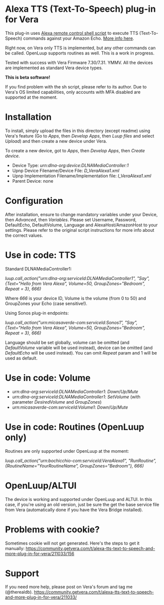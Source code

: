 # Alexa TTS (Text-To-Speech) plug-in for Vera
This plug-in uses [Alexa remote control shell script](https://raw.githubusercontent.com/thorsten-gehrig/alexa-remote-control/master/alexa_remote_control.sh) to execute TTS (Text-To-Speech) commands against your Amazon Echo. [More info here](https://github.com/thorsten-gehrig/alexa-remote-control/).

Right now, on Vera only TTS is implemented, but any other commands can be called.
OpenLuup supports routines as well.
This is a work in progress.

Tested with success with Vera Firmware 7.30/7.31. YMMV.
All the devices are implemented as standard Vera device types.

**This is beta software!**

If you find problem with the sh script, please refer to its author.
Due to Vera's OS limited capabilities, only accounts with MFA disabled are supported at the moment.

# Installation
To install, simply upload the files in this directory (except readme) using Vera's feature (Go to *Apps*, then *Develop Apps*, then *Luup files* and select *Upload*) and then create a new device under Vera.

To create a new device, got to *Apps*, then *Develop Apps*, then *Create device*.

- Device Type: *urn:dlna-org:device:DLNAMediaController:1*
- Upnp Device Filename/Device File: *D_VeraAlexa1.xml*
- Upnp Implementation Filename/Implementation file: *I_VeraAlexa1.xml*
- Parent Device: none

# Configuration
After installation, ensure to change mandatory variables under your Device, then *Advanced*, then *Variables*.
Please set Username, Password, DefaultEcho, DefaultVolume, Language and AlexaHost/AmazonHost to your settings.
Please refer to the original script instructions for more info about the correct values.

# Use in code: TTS
Standard DLNAMediaController1:

*luup.call_action("urn:dlna-org:serviceId:DLNAMediaController1", 
  "Say",
  {Text="Hello from Vera Alexa", Volume=50, GroupZones="Bedroom", Repeat = 3}, 666)*

Where *666* is your device ID, Volume is the volume (from 0 to 50) and GroupZones your Echo (case sensitive!).

Using Sonos plug-in endpoints:

*luup.call_action("urn:micasaverde-com:serviceId:Sonos1", 
  "Say",
  {Text="Hello from Vera Alexa", Volume=50, GroupZones="Bedroom", Repeat = 3}, 666)*

Language should be set globally, volume can be omitted (and *DefaultVolume* variable will be used instead), device can be omitted (and *DefaultEcho* will be used instead).
You can omit *Repeat* param and 1 will be used as default.

# Use in code: Volume
- *urn:dlna-org:serviceId:DLNAMediaController1*: *Down*/*Up*/*Mute*
- *urn:dlna-org:serviceId:DLNAMediaController1*: *SetVolume* (with parameter *DesiredVolume* and *GroupZones*)
- *urn:micasaverde-com:serviceId:Volume1*: *Down*/*Up*/*Mute*

# Use in code: Routines (OpenLuup only)
Routines are only supported under OpenLuup at the moment:

*luup.call_action("urn:bochicchio-com:serviceId:VeraAlexa1", 
  "RunRoutine",
  {RoutineName="YourRoutineName", GroupZones="Bedroom"}, 666)*

# OpenLuup/ALTUI
The device is working and supported under OpenLuup and ALTUI. In this case, if you're using an old version, just be sure the get the base service file from Vera (automatically done if you have the Vera Bridge installed).

# Problems with cookie?
Sometimes cookie will not get generated. Here's the steps to get it manually:
https://community.getvera.com/t/alexa-tts-text-to-speech-and-more-plug-in-for-vera/211033/156

# Support
If you need more help, please post on Vera's forum and tag me (@therealdb).
https://community.getvera.com/t/alexa-tts-text-to-speech-and-more-plug-in-for-vera/211033/